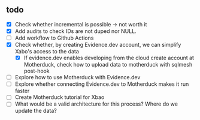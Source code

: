 ## todo

- [X] Check whether incremental is possible -> not worth it
- [X] Add audits to check IDs are not duped nor NULL.
- [ ] Add workflow to Github Actions
- [X] Check whether, by creating Evidence.dev account, we can simplify Xabo's access to the data
    - [X] If evidence.dev enables developing from the cloud create account at Motherduck, check how to upload data to motherduck with sqlmesh post-hook
- [ ] Explore how to use Motherduck with Evidence.dev
- [ ] Explore whether connecting Evidence.dev to Motherduck makes it run faster
- [ ] Create Motherduck tutorial for Xbao
- [ ] What would be a valid architecture for this process? Where do we update the data?
